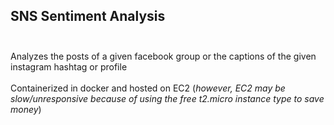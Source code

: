 ## SNS Sentiment Analysis <br><br>
Analyzes the posts of a given facebook group or the captions of the given instagram hashtag or profile <br><br>
Containerized in docker and hosted on EC2 (*however, EC2 may be slow/unresponsive because of using the free t2.micro instance type to save money*)
